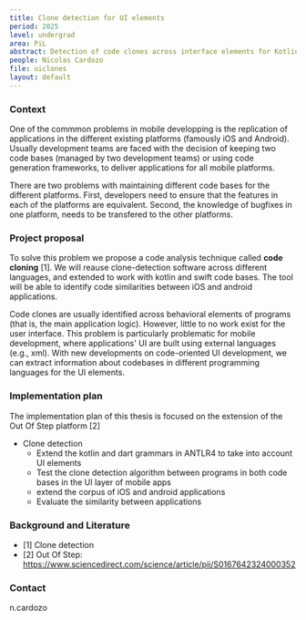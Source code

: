 ```yaml
---
title: Clone detection for UI elements
period: 2025
level: undergrad
area: PiL
abstract: Detection of code clones across interface elements for Kotlin and Dart codebases
people: Nicolas Cardozo
file: uiclones
layout: default
---
```


### Context

One of the commmon problems in mobile developping is the replication of applications in the different existing platforms (famously iOS and Android). Usually development teams are faced with the decision of keeping two code bases (managed by two development teams) or using code generation frameworks, to deliver applications for all mobile platforms.

There are two problems with maintaining different code bases for the different platforms. First, developers need to ensure that the features in each of the platforms are equivalent. Second, the knowledge of bugfixes in one platform, needs to be transfered to the other platforms.

### Project proposal

To solve this problem we propose a code analysis technique called **code cloning** [1]. We will reause clone-detection software across different languages, and extended to work with kotlin and swift code bases. The tool will be able to identify code similarities between iOS and android applications.

Code clones are usually identified across behavioral elements of programs (that is, the main application logic). However, little to no work exist for the user interface. This problem is particularly problematic for mobile development, where applications' UI are built using external languages (e.g., xml). With new developments on code-oriented UI development, we can extract information about  codebases in different programming languages for the UI elements.

### Implementation plan

The implementation plan of this thesis is focused on the extension of the Out Of Step platform [2]

- Clone detection
  - Extend the kotlin and dart grammars in ANTLR4 to take into account UI elements
  - Test the clone detection algorithm between programs in both code bases in the UI layer of mobile apps
  - extend the corpus of iOS and android applications
  - Evaluate the similarity between applications

### Background and Literature

- [1] Clone detection
- [2] Out Of Step:  https://www.sciencedirect.com/science/article/pii/S0167642324000352

### Contact

n.cardozo
